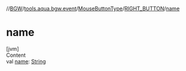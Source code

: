 //[BGW](../../../../index.md)/[tools.aqua.bgw.event](../../index.md)/[MouseButtonType](../index.md)/[RIGHT_BUTTON](index.md)/[name](name.md)



# name  
[jvm]  
Content  
val [name](name.md): [String](https://kotlinlang.org/api/latest/jvm/stdlib/kotlin/-string/index.html)  




